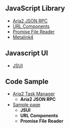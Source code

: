 ## JavaScript Library
- [Aria2 JSON RPC](/aria2/aria2.md)
- [URL Components](/readme/url.md)
- [Promise File Reader](/readme/filereader.md)
- [Metalink4](/readme/metalink4.md)

## Javascript UI
- [JSUI](/readme/jsui.md)

## Code Sample
- [Aria2 Task Manager](//jc3213.github.io/jslib/manager/index.html)
    - **Aria2 JSON RPC**
- [Sample page](//jc3213.github.io/jslib/sample/sample.html)
    - **JSUI**
    - **URL Components**
    - **Promise File Reader**
